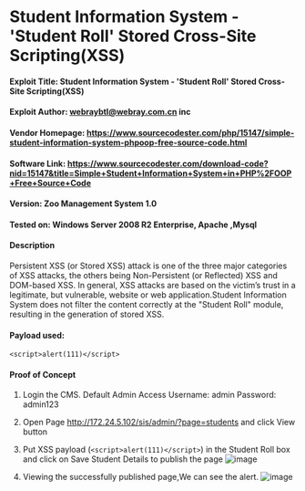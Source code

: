 # Student Information System - 'Student Roll' Stored Cross-Site Scripting(XSS)

   
#### Exploit Title: Student Information System - 'Student Roll' Stored Cross-Site Scripting(XSS)
#### Exploit Author: webraybtl@webray.com.cn inc
#### Vendor Homepage: https://www.sourcecodester.com/php/15147/simple-student-information-system-phpoop-free-source-code.html
#### Software Link: https://www.sourcecodester.com/download-code?nid=15147&title=Simple+Student+Information+System+in+PHP%2FOOP+Free+Source+Code
#### Version: Zoo Management System 1.0
#### Tested on: Windows Server 2008 R2 Enterprise, Apache ,Mysql

#### Description
Persistent XSS (or Stored XSS) attack is one of the three major categories of XSS attacks, the others being Non-Persistent (or Reflected) XSS and DOM-based XSS. In general, XSS attacks are based on the victim’s trust in a legitimate, but vulnerable, website or web application.Student Information System does not filter the content correctly at the "Student Roll" module, resulting in the generation of stored XSS.

#### Payload used:
`<script>alert(111)</script>`

#### Proof of Concept

1. Login the CMS. 
Default Admin Access
Username: admin
Password: admin123

1. Open Page http://172.24.5.102/sis/admin/?page=students and click View button

2. Put XSS payload  (`<script>alert(111)</script>`) in the Student Roll box and click on Save Student Details to publish the page
![image](https://user-images.githubusercontent.com/60683449/169936623-c954b3b0-9faa-4b7e-91d4-bc7babc924e9.png)
 

3. Viewing the successfully published page,We can see the alert.
![image](https://user-images.githubusercontent.com/60683449/169936644-10922137-a036-4e9f-b894-4cfa5caa58a2.png)


